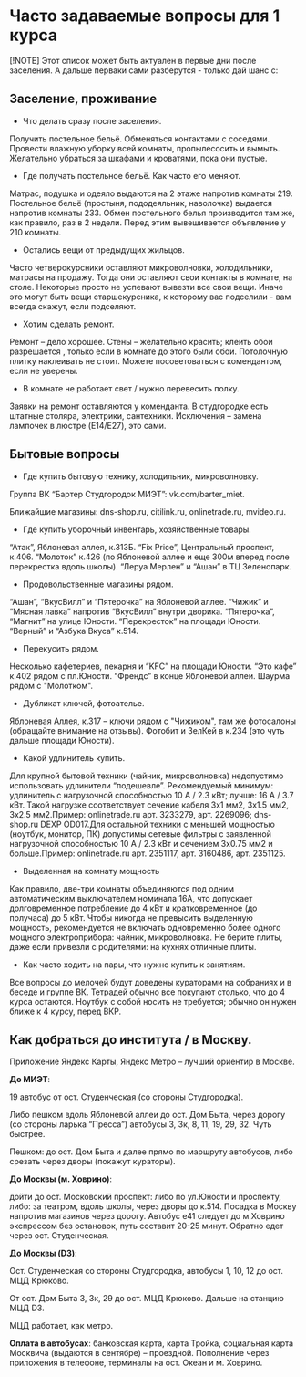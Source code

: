 # Часто задаваемые вопросы для 1 курса

[!NOTE]
Этот список может быть актуален в первые дни после заселения. А дальше перваки сами разберутся - только дай шанс с:

## Заселение, проживание

* Что делать сразу после заселения.

Получить постельное бельё. Обменяться контактами с соседями. Провести влажную уборку всей комнаты, пропылесосить и вымыть. Желательно убраться за шкафами и кроватями, пока они пустые.

* Где получать постельное бельё. Как часто его меняют.

Матрас, подушка и одеяло выдаются на 2 этаже напротив комнаты 219. Постельное бельё (простыня, пододеяльник, наволочка) выдается напротив комнаты 233. Обмен постельного белья производится там же, как правило, раз в 2 недели. Перед этим вывешивается объявление у 210 комнаты. 

* Остались вещи от предыдущих жильцов.

Часто четверокурсники оставляют микроволновки, холодильники, матрасы на продажу. Тогда они оставляют свои контакты в комнате, на столе. Некоторые просто не успевают вывезти все свои вещи. Иначе это могут быть вещи старшекурсника, к которому вас подселили - вам всегда скажут, если подселяют.

* Хотим сделать ремонт.

Ремонт – дело хорошее. Стены – желательно красить; клеить обои разрешается , только если в комнате до этого были обои. Потолочную плитку наклеивать не стоит. Можете посоветоваться с комендантом, если не уверены.

* В комнате не работает свет / нужно перевесить полку.

Заявки на ремонт оставляются у коменданта. В студгородке есть штатные столяра, электрики, сантехники. Исключения – замена лампочек в люстре (E14/E27), это сами.

## Бытовые вопросы

* Где купить бытовую технику, холодильник, микроволновку.

Группа ВК “Бартер Студгородок МИЭТ”: vk.com/barter_miet.

Ближайшие магазины: dns-shop.ru, citilink.ru, onlinetrade.ru, mvideo.ru.

* Где купить уборочный инвентарь, хозяйственные товары.

“Атак”, Яблоневая аллея, к.313Б.
“Fix Price”, Центральный проспект, к.406.
“Молоток” к.426 (по Яблоневой аллее и еще 300м вперед после перекрестка вдоль школы).
“Леруа Мерлен” и “Ашан” в ТЦ Зеленопарк.

* Продовольственные магазины рядом.

“Ашан”, “ВкусВилл” и “Пятерочка” на Яблоневой аллее.
“Чижик” и “Мясная лавка” напротив “ВкусВилл” внутри дворика. “Пятерочка”, “Магнит” на улице Юности. “Перекресток” на площади Юности. “Верный” и “Азбука Вкуса” к.514. 

* Перекусить рядом.

Несколько кафетериев, пекарня и “KFC” на площади Юности. “Это кафе” к.402 рядом с пл.Юности. “Френдc” в конце Яблоневой аллеи. Шаурма рядом с "Молотком".

* Дубликат ключей, фотоателье. 

Яблоневая Аллея, к.317 – ключи рядом с "Чижиком", там же фотосалоны (обращайте внимание на отзывы). Фотобит и ЗелКей в к.234 (это чуть дальше площади Юности). 

* Какой удлинитель купить.

Для крупной бытовой техники (чайник, микроволновка) недопустимо использовать удлинители “подешевле”. Рекомендуемый минимум: удлинитель с нагрузочной способностью 10 А / 2.3 кВт; лучше: 16 А / 3.7 кВт. Такой нагрузке соответствует сечение кабеля 3x1 мм2, 3x1.5 мм2, 3x2.5 мм2.Пример: onlinetrade.ru арт. 3233279, арт. 2269096; dns-shop.ru DEXP OD017.Для остальной техники с меньшей мощностью (ноутбук, монитор, ПК) допустимы сетевые фильтры с заявленной нагрузочной способностью 10 А / 2.3 кВт и сечением 3x0.75 мм2 и больше.Пример: onlinetrade.ru арт. 2351117, арт. 3160486, арт. 2351125.

* Выделенная на комнату мощность

Как правило, две-три комнаты объединяются под одним автоматическим выключателем номинала 16А, что допускает долговременное потребление до 4 кВт и кратковременное (до получаса) до 5 кВт. Чтобы никогда не превысить выделенную мощность, рекомендуется не включать одновременно более одного мощного электроприбора: чайник, микроволновка. Не берите плиты, даже если привезли с родителями: на кухнях отличные плиты.

* Как часто ходить на пары, что нужно купить к занятиям.

Все вопросы до мелочей будут доведены кураторами на собраниях и в беседе и группе ВК. Тетрадей обычно все покупают столько, что до 4 курса остаются. Ноутбук с собой носить не требуется; обычно он нужен ближе к 4 курсу, перед ВКР.
 

## Как добраться до института / в Москву.

Приложение Яндекс Карты, Яндекс Метро – лучший ориентир в Москве.

__До МИЭТ__: 

19 автобус от ост. Студенческая (со стороны Студгородка).

Либо пешком вдоль Яблоневой аллеи до ост. Дом Быта, через дорогу (со стороны ларька “Пресса”) автобусы 3, 3к, 8, 11, 19, 29, 32. Чуть быстрее.

Пешком: до ост. Дом Быта и далее прямо по маршруту автобусов, либо срезать через дворы (покажут кураторы).

__До Москвы (м. Ховрино)__:

дойти до ост. Московский проспект: либо по ул.Юности и проспекту, либо: за театром, вдоль школы, через дворы до к.514. Посадка в Москву напротив магазинов через дорогу. Автобус е41 следует до м.Ховрино экспрессом без остановок, путь составит 20-25 минут. Обратно едет через ост. Студенческая.

__До Москвы (D3)__:

Ост. Студенческая со стороны Студгородка, автобусы 1, 10, 12 до ост. МЦД Крюково.

От ост. Дом Быта 3, 3к, 29 до ост. МЦД Крюково. Дальше на станцию МЦД D3.

МЦД работает, как метро.

__Оплата в автобусах__: банковская карта, карта Тройка, социальная карта Москвича (выдаются в сентябре) – проездной. Пополнение через приложения в телефоне, терминалы на ост. Океан и м. Ховрино.
